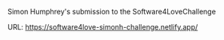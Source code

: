 Simon Humphrey's submission to the Software4LoveChallenge

URL: https://software4love-simonh-challenge.netlify.app/
